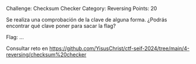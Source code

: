 Challenge: Checksum Checker
Category: Reversing
Points: 20

Se realiza una comprobación de la clave de alguna forma. ¿Podrás encontrar qué clave poner para sacar la flag?

Flag: ...

Consultar reto en https://github.com/YisusChrist/ctf-seif-2024/tree/main/4-reversing/checksum%20checker
